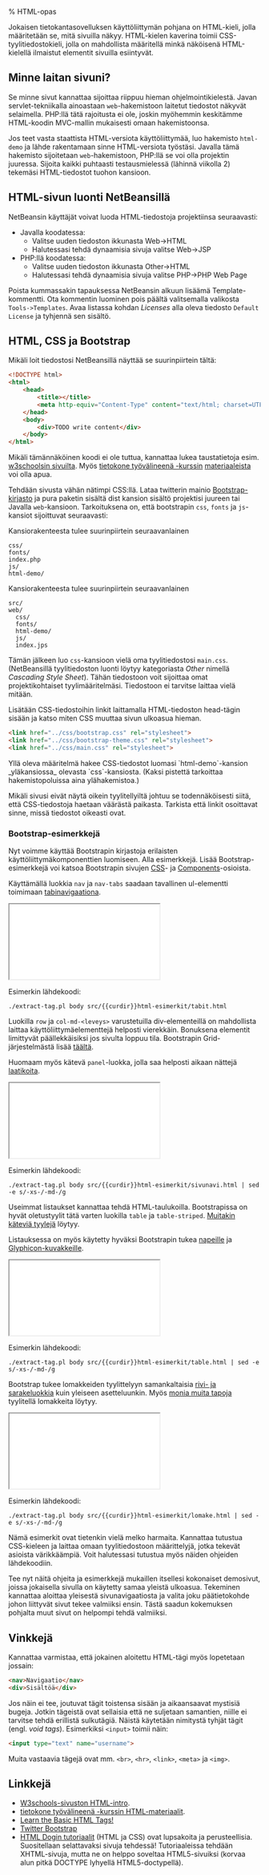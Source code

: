 % HTML-opas
<!-- order: 5 -->
<!-- addHeaderNavigation -->

Jokaisen tietokantasovelluksen käyttöliittymän pohjana on HTML-kieli,
jolla määritetään se, mitä sivuilla näkyy. HTML-kielen kaverina 
toimii CSS-tyylitiedostokieli, jolla on mahdollista määritellä minkä näköisenä
HTML-kielellä ilmaistut elementit sivuilla esiintyvät.

## Minne laitan sivuni?

Se minne sivut kannattaa sijoittaa riippuu hieman ohjelmointikielestä.
Javan servlet-tekniikalla ainoastaan `web`-hakemistoon laitetut
tiedostot näkyvät selaimella. PHP:llä tätä rajoitusta ei ole,
joskin myöhemmin keskitämme HTML-koodin MVC-mallin mukaisesti omaan hakemistoonsa.

Jos teet vasta staattista HTML-versiota käyttöliittymää,
luo hakemisto `html-demo` ja lähde rakentamaan sinne HTML-versiota työstäsi. 
Javalla tämä hakemisto sijoitetaan `web`-hakemistoon, PHP:llä se voi olla projektin juuressa.
Sijoita kaikki puhtaasti testausmielessä (lähinnä viikolla 2) tekemäsi HTML-tiedostot tuohon kansioon.

## HTML-sivun luonti NetBeansillä

NetBeansin käyttäjät voivat luoda HTML-tiedostoja projektiinsa seuraavasti:

* Javalla koodatessa:
    * Valitse uuden tiedoston ikkunasta Web->HTML
    * Halutessasi tehdä dynaamisia sivuja valitse Web->JSP
* PHP:llä koodatessa:
    * Valitse uuden tiedoston ikkunasta Other->HTML
    * Halutessasi tehdä dynaamisia sivuja valitse PHP->PHP Web Page

Poista kummassakin tapauksessa NetBeansin alkuun lisäämä Template-kommentti.
Ota kommentin luominen pois päältä valitsemalla valikosta `Tools->Templates`.
Avaa listassa kohdan _Licenses_ alla oleva tiedosto `Default License` ja tyhjennä sen sisältö.

## HTML, CSS ja Bootstrap

Mikäli loit tiedostosi NetBeansillä näyttää se suurinpiirtein tältä:

~~~~HTML
<!DOCTYPE html>
<html>
    <head>
        <title></title>
        <meta http-equiv="Content-Type" content="text/html; charset=UTF-8">
    </head>
    <body>
        <div>TODO write content</div>
    </body>
</html>
~~~~

Mikäli tämännäköinen koodi ei ole tuttua, kannattaa lukea taustatietoja
esim. [w3schoolsin sivuilta](http://w3schools.com/html/html_intro.asp).
Myös [tietokone työvälineenä -kurssin](https://blogs.helsinki.fi/tyovaline-2013/tehtavat/)
[materiaaleista](https://docs.google.com/document/d/1GhmkqP86f1q4tYIP6EsxXAnM6Ntlc0SiUcitWC3RcoE/pub) voi olla apua.

Tehdään sivusta vähän nätimpi CSS:llä. Lataa twitterin mainio [Bootstrap-kirjasto](http://getbootstrap.com/)
ja pura paketin sisältä dist kansion sisältö projektisi juureen tai Javalla `web`-kansioon.
Tarkoituksena on, että bootstrapin `css`, `fonts` ja `js`-kansiot
sijoittuvat seuraavasti: 

<tabs>
<tab title="Bootstrap PHP-projektissa">

Kansiorakenteesta tulee suurinpiirtein seuraavanlainen

```
css/
fonts/
index.php
js/
html-demo/
```

</tab>
<tab title="Bootstrap Java-projektissa">

Kansiorakenteesta tulee suurinpiirtein seuraavanlainen

```
src/
web/
  css/
  fonts/
  html-demo/
  js/
  index.jps
```
</tab>
</tabs>

Tämän jälkeen luo `css`-kansioon vielä oma tyylitiedostosi `main.css`. (NetBeansillä tyylitiedoston luonti löytyy kategoriasta _Other_ nimellä _Cascading Style Sheet_). Tähän tiedostoon voit sijoittaa omat projektikohtaiset tyylimääritelmäsi. 
Tiedostoon ei tarvitse laittaa vielä mitään.

Lisätään CSS-tiedostoihin linkit laittamalla HTML-tiedoston head-tägin sisään ja
katso miten CSS muuttaa sivun ulkoasua hieman.

~~~HTML
<link href="../css/bootstrap.css" rel="stylesheet">
<link href="../css/bootstrap-theme.css" rel="stylesheet">
<link href="../css/main.css" rel="stylesheet">
~~~

<alert>
Yllä oleva määritelmä hakee CSS-tiedostot luomasi `html-demo`-kansion _yläkansiossa_ olevasta `css`-kansiosta. (Kaksi pistettä tarkoittaa hakemistopoluissa aina ylähakemistoa.)

Mikäli sivusi eivät näytä oikein tyylitellyiltä johtuu se todennäköisesti siitä, 
että CSS-tiedostoja haetaan väärästä paikasta.
Tarkista että linkit osoittavat sinne, missä tiedostot oikeasti ovat.
</alert>

### Bootstrap-esimerkkejä

Nyt voimme käyttää Bootstrapin kirjastoja erilaisten käyttöliittymäkomponenttien luomiseen. Alla esimerkkejä.
Lisää Bootstrap-esimerkkejä voi katsoa Bootstrapin sivujen [CSS](http://getbootstrap.com/css/)- ja [Components](http://getbootstrap.com/components/)-osioista.

<tabs>
<tab title="Tabinavigaatio">

Käyttämällä luokkia `nav` ja `nav-tabs` saadaan tavallinen ul-elementti toimimaan [tabinavigaationa](http://getbootstrap.com/components/#nav).

<iframe src="{{rootdir}}src/{{curdir}}html-esimerkit/tabit.html" ></iframe>

Esimerkin lähdekoodi:

~~~~ {#html execute=bash type=block}
./extract-tag.pl body src/{{curdir}}html-esimerkit/tabit.html
~~~~

</tab>
<tab title="Sivunavigaatio">

Luokilla `row` ja `col-md-<leveys>` varustetuilla div-elementeillä on mahdollista laittaa 
käyttöliittymäelementtejä helposti vierekkäin. Bonuksena elementit limittyvät
päällekkäisiksi jos sivulta loppuu tila. Bootstrapin Grid-järjestelmästä lisää [täältä](http://getbootstrap.com/css/#grid).

Huomaam myös kätevä `panel`-luokka, jolla saa helposti aikaan nättejä [laatikoita](http://getbootstrap.com/components/#panels).

<iframe src="{{rootdir}}src/{{curdir}}html-esimerkit/sivunavi.html" ></iframe>

Esimerkin lähdekoodi:

~~~~ {#html execute=bash type=block}
./extract-tag.pl body src/{{curdir}}html-esimerkit/sivunavi.html | sed -e s/-xs-/-md-/g 
~~~~

</tab>
<tab title="Listaus">

Useimmat listaukset kannattaa tehdä HTML-taulukoilla. 
Bootstrapissa on hyvät oletustyylit tätä varten luokilla `table` ja `table-striped`.
[Muitakin käteviä tyylejä](http://getbootstrap.com/css/#tables) löytyy.

Listauksessa on myös käytetty hyväksi Bootstrapin tukea [napeille](http://getbootstrap.com/css/#buttons) ja [Glyphicon-kuvakkeille](http://getbootstrap.com/components/#glyphicons).

<iframe src="{{rootdir}}src/{{curdir}}html-esimerkit/table.html" ></iframe>

Esimerkin lähdekoodi:

~~~~ {#html execute=bash type=block}
./extract-tag.pl body src/{{curdir}}html-esimerkit/table.html | sed -e s/-xs-/-md-/g 
~~~~

</tab>
<tab title="Lomake">

Bootstrap tukee lomakkeiden tyylittelyyn samankaltaisia [rivi- ja sarakeluokkia](http://getbootstrap.com/css/#forms-horizontal) kuin yleiseen asetteluunkin.
Myös [monia muita tapoja](http://getbootstrap.com/css/#forms) tyylitellä lomakkeita löytyy.

<iframe src="{{rootdir}}src/{{curdir}}html-esimerkit/lomake.html" ></iframe>

Esimerkin lähdekoodi:

~~~~ {#html execute=bash type=block}
./extract-tag.pl body src/{{curdir}}html-esimerkit/lomake.html | sed -e s/-xs-/-md-/g 
~~~~

</tab>
</tabs>

Nämä esimerkit ovat tietenkin vielä melko harmaita. Kannattaa tutustua CSS-kieleen ja laittaa
omaan tyylitiedostoon määrittelyjä, jotka tekevät asioista värikkäämpiä.
Voit halutessasi tutustua myös näiden ohjeiden lähdekoodiin.

Tee nyt näitä ohjeita ja esimerkkejä mukaillen itsellesi kokonaiset demosivut, joissa jokaisella sivulla on käytetty samaa
yleistä ulkoasua. 
Tekeminen kannattaa aloittaa yleisestä sivunavigaatiosta ja valita joku päätietokohde johon liittyvät sivut tekee valmiiksi ensin.
Tästä saadun kokemuksen pohjalta muut sivut on helpompi tehdä valmiiksi.

## Vinkkejä

Kannattaa varmistaa, että jokainen aloitettu HTML-tägi myös lopetetaan jossain:

```html
<nav>Navigaatio</nav>
<div>Sisältöä</div>
```

Jos näin ei tee, joutuvat tägit toistensa sisään ja aikaansaavat mystisiä bugeja.
Jotkin tägeistä ovat sellaisia että ne suljetaan samantien, niille ei tarvitse tehdä
erillistä sulkutägiä. Näistä käytetään nimitystä tyhjät tägit (engl. *void tags*).
Esimerkiksi `<input>` toimii näin:

```html
<input type="text" name="username">
```

Muita vastaavia tägejä ovat mm. `<br>`, `<hr>`, `<link>`, `<meta>` ja `<img>`.

## Linkkejä

* [W3schools-sivuston HTML-intro](http://w3schools.com/html/html_intro.asp).
* [tietokone työvälineenä -kurssin HTML-materiaalit](https://docs.google.com/document/d/1GhmkqP86f1q4tYIP6EsxXAnM6Ntlc0SiUcitWC3RcoE/pub).
* [Learn the Basic HTML Tags!](http://www.htmlgoodies.com/primers/html/article.php/3478151)
* [Twitter Bootstrap](http://getbootstrap.com/)
* [HTML Dogin tutoriaalit](http://www.htmldog.com/) (HTML ja CSS) ovat lupsakoita ja perusteellisia. Suositellaan selattavaksi sivuja tehdessä! Tutoriaaleissa tehdään XHTML-sivuja, mutta ne on helppo soveltaa HTML5-sivuiksi (korvaa alun pitkä DOCTYPE lyhyellä HTML5-doctypellä).
